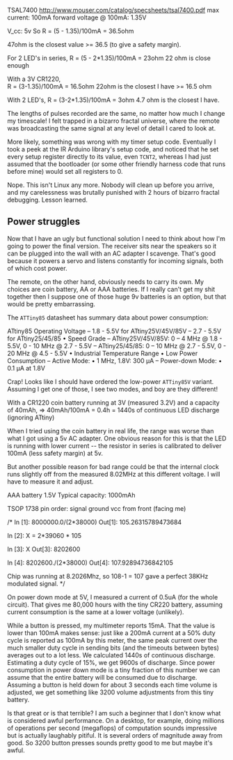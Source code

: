TSAL7400 http://www.mouser.com/catalog/specsheets/tsal7400.pdf
max current: 100mA
forward voltage @ 100mA: 1.35V

V_cc: 5v
So R = (5 - 1.35)/100mA = 36.5ohm

47ohm is the closest value >= 36.5 (to give a safety margin).

For 2 LED's in series,
R = (5 - 2*1.35)/100mA = 23ohm
22 ohm is close enough

With a 3V CR1220,	
R = (3-1.35)/100mA = 16.5ohm
22ohm is the closest I have >= 16.5 ohm

With 2 LED's,
R = (3-2*1.35)/100mA = 3ohm
4.7 ohm is the closest I have.

The lengths of pulses recorded are the same, no matter how much I
change my timescale! I felt trapped in a bizarro fractal universe,
where the remote was broadcasting the same signal at any level of
detail I cared to look at.

More likely, something was wrong with my timer setup code. Eventually
I took a peek at the IR Arduino library's setup code, and noticed that
he set every setup register directly to its value, even `TCNT2`,
whereas I had just assumed that the bootloader (or some other friendly
harness code that runs before mine) would set all registers to 0.

Nope. This isn't Linux any more. Nobody will clean up before you
arrive, and my carelessness was brutally punished with 2 hours of
bizarro fractal debugging. Lesson learned.

## Power struggles

Now that I have an ugly but functional solution I need to think about
how I'm going to power the final version. The receiver sits near the
speakers so it can be plugged into the wall with an AC adapter I
scavenge. That's good because it powers a servo and listens constantly
for incoming signals, both of which cost power.

The remote, on the other hand, obviously needs to carry its own. My
choices are coin battery, AA or AAA batteries. If I really can't get
my shit together then I suppose one of those huge 9v batteries is an
option, but that would be pretty embarrassing.

The `ATTiny85` datasheet has summary data about power consumption:

ATtiny85 
Operating Voltage
– 1.8 - 5.5V for ATtiny25V/45V/85V
– 2.7 - 5.5V for ATtiny25/45/85
• Speed Grade
– ATtiny25V/45V/85V: 0 – 4 MHz @ 1.8 - 5.5V, 0 - 10 MHz @ 2.7 - 5.5V
– ATtiny25/45/85: 0 – 10 MHz @ 2.7 - 5.5V, 0 - 20 MHz @ 4.5 - 5.5V
• Industrial Temperature Range
• Low Power Consumption
– Active Mode:
• 1 MHz, 1.8V: 300 µA
– Power-down Mode:
• 0.1 µA at 1.8V

Crap! Looks like I should have ordered the low-power `ATTiny85V`
variant. Assuming I get one of those, I see two modes, and boy are
they different!

With a CR1220 coin battery running at 3V (measured 3.2V) and a
capacity of 40mAh,
=> 40mAh/100mA = 0.4h
= 1440s of continuous LED discharge (ignoring ATtiny)

When I tried using the coin battery in real life, the range was worse
than what I got using a 5v AC adapter. One obvious reason for this is
that the LED is running with lower current -- the resistor in series
is calibrated to deliver 100mA (less safety margin) at 5v.

But another possible reason for bad range could be that the internal
clock runs slightly off from the measured 8.02MHz at this different
voltage. I will have to measure it and adjust.

AAA battery 1.5V
Typical capacity: 1000mAh

TSOP 1738 pin order: signal ground vcc from front (facing me)


/*
In [1]: 8000000.0/(2*38000)
Out[1]: 105.26315789473684

In [2]: X = 2*39060 * 105

In [3]: X
Out[3]: 8202600

In [4]: 8202600./(2*38000)
Out[4]: 107.92894736842105

Chip was running at 8.2026Mhz, so 108-1 = 107 gave a perfect 38KHz
modulated signal.
 */

On power down mode at 5V, I measured a current of 0.5uA (for the whole
circuit). That gives me 80,000 hours with the tiny CR220 battery,
assuming current consumption is the same at a lower voltage
(unlikely).

While a button is pressed, my multimeter reports 15mA. That the value
is lower than 100mA makes sense: just like a 200mA current at a 50%
duty cycle is reported as 100mA by this meter, the same peak current
over the much smaller duty cycle in sending bits (and the timeouts
between bytes) averages out to a lot less. We calculated 1440s of
continuous discharge. Estimating a duty cycle of 15%, we get 9600s of
discharge. Since power consumption in power down mode is a tiny
fraction of this number we can assume that the entire battery will be
consumed due to discharge. Assuming a button is held down for about 3
seconds each time volume is adjusted, we get something like 3200
volume adjustments from this tiny battery.

Is that great or is that terrible? I am such a beginner that I don't
know what is considered awful performance. On a desktop, for example,
doing millions of operations per second (megaflops) of computation
sounds impressive but is actually laughably pitiful. It is several
orders of magnitude away from good. So 3200 button presses sounds
pretty good to me but maybe it's awful.
